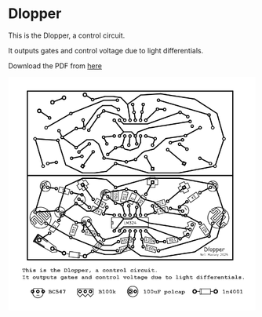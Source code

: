 Dlopper
=======

This is the Dlopper, a control circuit.

It outputs gates and control voltage due to light differentials.

Download the PDF from [here](assets/dlopper.pdf)

![dlopper_paper_circ](assets/dlopper.png)
